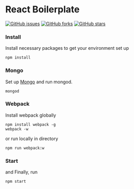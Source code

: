 # React Boilerplate
[![GitHub issues](https://img.shields.io/github/issues/vemuez/react-boilerplate.svg)](https://github.com/vemuez/react-boilerplate/issues)
[![GitHub forks](https://img.shields.io/github/forks/vemuez/react-boilerplate.svg)](https://github.com/vemuez/react-boilerplate/network)
[![GitHub stars](https://img.shields.io/github/stars/vemuez/react-boilerplate.svg)](https://github.com/vemuez/react-boilerplate/stargazers)

### Install
Install necessary packages to get your environment set up
```
npm install
```
### Mongo
Set up [Mongo](https://docs.mongodb.com/manual/installation/) and run mongod.
```
mongod
```

### Webpack
Install webpack globally
```
npm install webpack -g
webpack -w
```
or run locally in directory
```
npm run webpack:w
```

### Start
and Finally, run
```
npm start
```